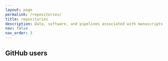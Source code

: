 ```yaml
---
layout: page
permalink: /repositories/
title: repositories
description: Data, software, and pipelines associated with manuscripts are available on GitHub and other public servers.
nav: false
nav_order: 3
---
```


## GitHub users

<!--
{% if site.data.repositories.github_users %}
<div class="repositories d-flex flex-wrap flex-md-row flex-column justify-content-between align-items-center">
  {% for user in site.data.repositories.github_users %}
    {% include repository/repo_user.html username=user %}
  {% endfor %}
</div>

---

{% if site.repo_trophies.enabled %}
{% for user in site.data.repositories.github_users %}
  {% if site.data.repositories.github_users.size > 1 %}
  <h4>{{ user }}</h4>
  {% endif %}
  <div class="repositories d-flex flex-wrap flex-md-row flex-column justify-content-between align-items-center">
  {% include repository/repo_trophies.html username=user %}
  </div>

  ---

{% endfor %}
{% endif %}
{% endif %}


## GitHub Repositories

{% if site.data.repositories.github_repos %}
<div class="repositories d-flex flex-wrap flex-md-row flex-column justify-content-between align-items-center">
  {% for repo in site.data.repositories.github_repos %}
    {% include repository/repo.html repository=repo %}
  {% endfor %}
</div>
{% endif %}
--> 